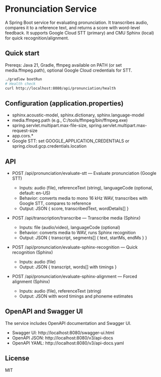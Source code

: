 # Pronunciation Service

A Spring Boot service for evaluating pronunciation. It transcribes audio, compares it to a reference text, and returns a score with word-level feedback. It supports Google Cloud STT (primary) and CMU Sphinx (local) for quick recognition/alignment.

## Quick start

Prereqs: Java 21, Gradle, ffmpeg available on PATH (or set media.ffmpeg.path), optional Google Cloud credentials for STT.

```bash
./gradlew bootRun
# Health check
curl http://localhost:8080/api/pronunciation/health
```

## Configuration (application.properties)

- sphinx.acoustic-model, sphinx.dictionary, sphinx.language-model
- media.ffmpeg.path (e.g., C:/tools/ffmpeg/bin/ffmpeg.exe)
- spring.servlet.multipart.max-file-size, spring.servlet.multipart.max-request-size
- app.cors.*
- Google STT: set GOOGLE_APPLICATION_CREDENTIALS or spring.cloud.gcp.credentials.location

## API

- POST /api/pronunciation/evaluate-stt — Evaluate pronunciation (Google STT)
  - Inputs: audio (file), referenceText (string), languageCode (optional, default: en-US)
  - Behavior: converts media to mono 16 kHz WAV, transcribes with Google STT, compares to reference
  - Output: JSON { score, transcribedText, wordDetails[] }

- POST /api/transcription/transcribe — Transcribe media (Sphinx)
  - Inputs: file (audio/video), languageCode (optional)
  - Behavior: converts media to WAV, runs Sphinx recognition
  - Output: JSON { transcript, segments[] { text, startMs, endMs } }

- POST /api/pronunciation/evaluate-sphinx-recognition — Quick recognition (Sphinx)
  - Inputs: audio (file)
  - Output: JSON { transcript, words[] with timings }

- POST /api/pronunciation/evaluate-sphinx-alignment — Forced alignment (Sphinx)
  - Inputs: audio (file), referenceText (string)
  - Output: JSON with word timings and phoneme estimates

## OpenAPI and Swagger UI

The service includes OpenAPI documentation and Swagger UI.

- Swagger UI: http://localhost:8080/swagger-ui.html
- OpenAPI JSON: http://localhost:8080/v3/api-docs
- OpenAPI YAML: http://localhost:8080/v3/api-docs.yaml

## License

MIT
